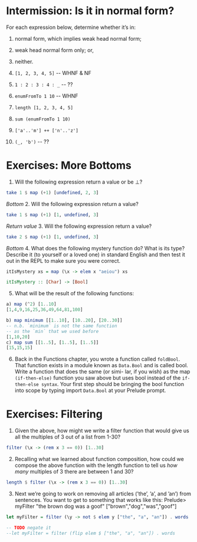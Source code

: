 # Intermission: Is it in normal form?

For each expression below, determine whether it’s in:

1. normal form, which implies weak head normal form;
2. weak head normal form only; or,
3. neither.


1. `[1, 2, 3, 4, 5]` -- WHNF & NF
2. `1 : 2 : 3 : 4 : _` -- ??
3. `enumFromTo 1 10` -- WHNF
4. `length [1, 2, 3, 4, 5]`
5. `sum (enumFromTo 1 10)`
6. `['a'..'m'] ++ ['n'..'z']`
7. `(_, 'b')` -- ??

# Exercises: More Bottoms
1. Will the following expression return a value or be ⊥?
```haskell
take 1 $ map (+1) [undefined, 2, 3]
```
*Bottom*
2. Will the following expression return a value?
```haskell
take 1 $ map (+1) [1, undefined, 3]

```
*Return value*
3. Will the following expression return a value?
```haskell
take 2 $ map (+1) [1, undefined, 3]
```
*Bottom*
4. What does the following mystery function do? What is its type?
Describe it (to yourself or a loved one) in standard English and
then test it out in the REPL to make sure you were correct.

```haskell
itIsMystery xs = map (\x -> elem x "aeiou") xs

```
```haskell
itIsMystery :: [Char] -> [Bool]
```


5. What will be the result of the following functions:
```haskell
a) map (^2) [1..10]
[1,4,9,16,25,36,49,64,81,100]

b) map minimum [[1..10], [10..20], [20..30]]
-- n.b. `minimum` is not the same function
-- as the `min` that we used before
[1,10,20]
c) map sum [[1..5], [1..5], [1..5]]
[15,15,15]

```

6. Back in the Functions chapter, you wrote a function called
`foldBool`. That function exists in a module known as `Data.Bool`
and is called bool. Write a function that does the same (or simi-
lar, if you wish) as the map` (if-then-else)` function you saw above
but uses bool instead of the `if-then-else syntax`. Your first step
should be bringing the bool function into scope by typing import
`Data.Bool` at your Prelude prompt.

# Exercises: Filtering

1. Given the above, how might we write a filter function that would
give us all the multiples of 3 out of a list from 1-30?

```haskell
filter (\x -> (rem x 3 == 0)) [1..30]
```

2. Recalling what we learned about function composition, how
could we compose the above function with the length function
to tell us *how many* multiples of 3 there are between 1 and
30?

```haskell
length $ filter (\x -> (rem x 3 == 0)) [1..30]
```
3. Next we’re going to work on removing all articles (’the’, ’a’, and
’an’) from sentences. You want to get to something that works
like this:
Prelude> myFilter "the brown dog was a goof"
["brown","dog","was","goof"]

```haskell
let myFilter = filter (\y -> not $ elem y ["the", "a", "an"]) . words

-- TODO negate it
--let myFilter = filter (flip elem $ ["the", "a", "an"]) . words

```








